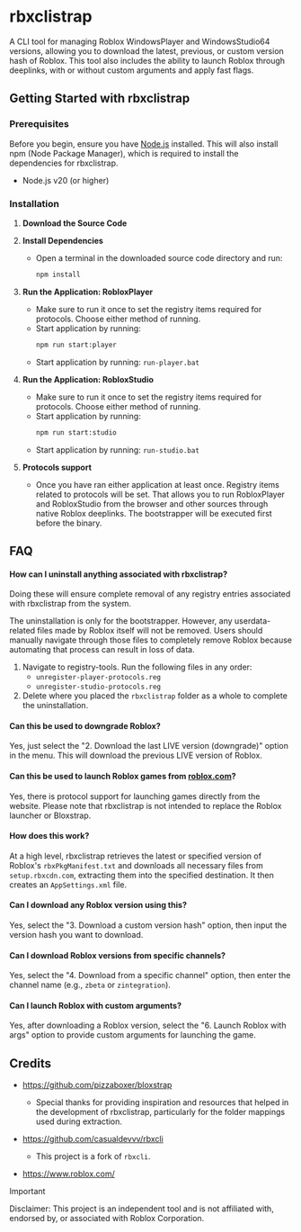 # rbxclistrap

A CLI tool for managing Roblox WindowsPlayer and WindowsStudio64 versions, allowing you to download the latest, previous, or custom version hash of Roblox. This tool also includes the ability to launch Roblox through deeplinks, with or without custom arguments and apply fast flags.

## Getting Started with rbxclistrap

### Prerequisites

Before you begin, ensure you have [Node.js](https://nodejs.org/) installed. This will also install npm (Node Package Manager), which is required to install the dependencies for rbxclistrap.

- Node.js v20 (or higher)

### Installation

1. **Download the Source Code**

2. **Install Dependencies**
   - Open a terminal in the downloaded source code directory and run:
     ```bash
     npm install
     ```

3. **Run the Application: RobloxPlayer**
   - Make sure to run it once to set the registry items required for protocols.
   Choose either method of running.
   - Start application by running:
     ```bash
     npm run start:player
     ```
   - Start application by running:
      `run-player.bat`

4. **Run the Application: RobloxStudio**
   - Make sure to run it once to set the registry items required for protocols.
   Choose either method of running.
   - Start application by running:
     ```bash
     npm run start:studio
     ```
   - Start application by running:
      `run-studio.bat`

5. **Protocols support**
   - Once you have ran either application at least once. Registry items related to protocols will be set. That allows you to run RobloxPlayer and RobloxStudio from the browser and other sources through native Roblox deeplinks. The bootstrapper will be executed first before the binary.

## FAQ

#### How can I uninstall anything associated with rbxclistrap?

Doing these will ensure complete removal of any registry entries associated with rbxclistrap from the system.

The uninstallation is only for the bootstrapper. However, any userdata-related files made by Roblox itself will not be removed. Users should manually navigate through those files to completely remove Roblox because automating that process
can result in loss of data.

1. Navigate to registry-tools. Run the following files in any order:
   - `unregister-player-protocols.reg`
   - `unregister-studio-protocols.reg`
2. Delete where you placed the `rbxclistrap` folder as a whole to complete the uninstallation.

#### Can this be used to downgrade Roblox?

Yes, just select the "2. Download the last LIVE version (downgrade)" option in the menu. This will download the previous LIVE version of Roblox.

#### Can this be used to launch Roblox games from [roblox.com](https://roblox.com)?

Yes, there is protocol support for launching games directly from the website. Please note that rbxclistrap is not intended to replace the Roblox launcher or Bloxstrap.

#### How does this work?

At a high level, rbxclistrap retrieves the latest or specified version of Roblox's `rbxPkgManifest.txt` and downloads all necessary files from `setup.rbxcdn.com`, extracting them into the specified destination. It then creates an `AppSettings.xml` file.

#### Can I download any Roblox version using this?

Yes, select the "3. Download a custom version hash" option, then input the version hash you want to download.

#### Can I download Roblox versions from specific channels?

Yes, select the "4. Download from a specific channel" option, then enter the channel name (e.g., `zbeta` or `zintegration`).

#### Can I launch Roblox with custom arguments?

Yes, after downloading a Roblox version, select the "6. Launch Roblox with args" option to provide custom arguments for launching the game.

## Credits

- https://github.com/pizzaboxer/bloxstrap
  - Special thanks for providing inspiration and resources that helped in the development of rbxclistrap, particularly for the folder mappings used during extraction.

- https://github.com/casualdevvv/rbxcli
  - This project is a fork of `rbxcli`.

- https://www.roblox.com/
> [!IMPORTANT]
> Disclaimer: This project is an independent tool and is not affiliated with, endorsed by, or associated with Roblox Corporation.
